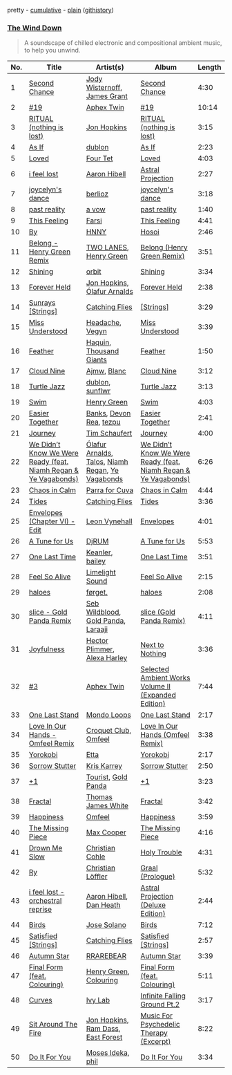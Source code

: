 pretty - [cumulative](/playlists/cumulative/The%20Wind%20Down.md) - [plain](/playlists/plain/37i9dQZF1DWYYeI1QdFxzU) ([githistory](https://github.githistory.xyz/vitokorn/spotify-playlist-archive/blob/master/playlists/plain/37i9dQZF1DWYYeI1QdFxzU))
### [The Wind Down](https://open.spotify.com/playlist/37i9dQZF1DWYYeI1QdFxzU)

> A soundscape of chilled electronic and compositional ambient music, to help you unwind.

| No. | Title | Artist(s) | Album | Length |
|---|---|---|---|---|
| 1 | [Second Chance](https://open.spotify.com/track/0IdaAvLilaPpPp4IDOpUud) | [Jody Wisternoff](https://open.spotify.com/artist/5gTVJRQmuS88nOhhdHqErL), [James Grant](https://open.spotify.com/artist/45fFrwMq6sPP5P4k1qqFi7) | [Second Chance](https://open.spotify.com/album/2rFoIkxEUTJBCZlZUk0lYS) | 4:30 |
| 2 | [#19](https://open.spotify.com/track/3zSBsvj6MWavRKfPE51395) | [Aphex Twin](https://open.spotify.com/artist/6kBDZFXuLrZgHnvmPu9NsG) | [#19](https://open.spotify.com/album/7njwofUGv4MhSLm1VblQss) | 10:14 |
| 3 | [RITUAL (nothing is lost)](https://open.spotify.com/track/7xrsufKq2fEmuUL70bi1WN) | [Jon Hopkins](https://open.spotify.com/artist/7yxi31szvlbwvKq9dYOmFI) | [RITUAL (nothing is lost)](https://open.spotify.com/album/011DfCTPYJDAcHt8Tahjei) | 3:15 |
| 4 | [As If](https://open.spotify.com/track/3QiPB7sjCdwBFbI24ewr5s) | [dublon](https://open.spotify.com/artist/5Nzul0jB2OCPX7vmCFoJXD) | [As If](https://open.spotify.com/album/70l9yOwA3Hrycu1Ls3Zp8k) | 2:23 |
| 5 | [Loved](https://open.spotify.com/track/6fUo4GlD0FbvXNTylA4o68) | [Four Tet](https://open.spotify.com/artist/7Eu1txygG6nJttLHbZdQOh) | [Loved](https://open.spotify.com/album/7z0gdOZRbERZSAq50rassb) | 4:03 |
| 6 | [i feel lost](https://open.spotify.com/track/2j7IP4msk5ZdSBtPQHuVly) | [Aaron Hibell](https://open.spotify.com/artist/6KJPsGYJN54GllYOKTleaj) | [Astral Projection](https://open.spotify.com/album/5PLTq69wJgaqQC10uWFpSj) | 2:27 |
| 7 | [joycelyn's dance](https://open.spotify.com/track/6OI1stBQI4YHH2ceWVIrk4) | [berlioz](https://open.spotify.com/artist/3k3RY7kR8f0vp8Cq27P141) | [joycelyn's dance](https://open.spotify.com/album/1ZmhzQQWURtuF9K7yPcAoJ) | 3:18 |
| 8 | [past reality](https://open.spotify.com/track/3RViAza4cOPuDOYPjrHSxn) | [a vow](https://open.spotify.com/artist/03vWQx7x09Nqiv7Ks0HC7C) | [past reality](https://open.spotify.com/album/6fP98Qf3uKjiuhKIFOh8ZY) | 1:40 |
| 9 | [This Feeling](https://open.spotify.com/track/6iK0ChTEvfDY9qH9dotiuX) | [Farsi](https://open.spotify.com/artist/2nv9kDqXrE3yfgrzMtby5M) | [This Feeling](https://open.spotify.com/album/5LxqYEPtM9ceTn1FIbWiW5) | 4:41 |
| 10 | [By](https://open.spotify.com/track/5C4sp6JprCFTO9ZQcg4qXs) | [HNNY](https://open.spotify.com/artist/6Yae9Ia1nq6JLLojBzwN1r) | [Hosoi](https://open.spotify.com/album/7zhdVONU5HcwpbmC7XtXsn) | 2:46 |
| 11 | [Belong - Henry Green Remix](https://open.spotify.com/track/0kPAVLWjSX75ayVmNmszR9) | [TWO LANES](https://open.spotify.com/artist/7mnuMLgvXdCWzyB4sQCG7k), [Henry Green](https://open.spotify.com/artist/0VbDAlm2KUlKI5UhXRBKWp) | [Belong (Henry Green Remix)](https://open.spotify.com/album/4SKbQYDtZDFHUkZukFSOhZ) | 3:51 |
| 12 | [Shining](https://open.spotify.com/track/1w05kLq8yTawV2UStnkBxF) | [orbit](https://open.spotify.com/artist/6aEgar707cpB5zzGyZlyRv) | [Shining](https://open.spotify.com/album/2h2rLM0aSmNe2QNLTZuoCd) | 3:34 |
| 13 | [Forever Held](https://open.spotify.com/track/1xp8KLwH1VbCcWSE1RtrBf) | [Jon Hopkins](https://open.spotify.com/artist/7yxi31szvlbwvKq9dYOmFI), [Ólafur Arnalds](https://open.spotify.com/artist/7E3BRXV9ZbCt5lQTCXMTia) | [Forever Held](https://open.spotify.com/album/4kltw3bgytAYd9DiwbeI58) | 2:38 |
| 14 | [Sunrays [Strings]](https://open.spotify.com/track/3dPjBWHW8rgJFFhy5MulzC) | [Catching Flies](https://open.spotify.com/artist/4zAOqBfNLyWFvj1e3yvypJ) | [[Strings]](https://open.spotify.com/album/7wimi5iKffa1xaBMjGL6tw) | 3:29 |
| 15 | [Miss Understood](https://open.spotify.com/track/7emOUo5DMccU8cg5X4uG79) | [Headache](https://open.spotify.com/artist/1iX0eIvL5iHnaDny7BBtWH), [Vegyn](https://open.spotify.com/artist/5iUnvXddCpOrbWKm7QMr6o) | [Miss Understood](https://open.spotify.com/album/1hSNwF496ybl7F25PjHiqH) | 3:39 |
| 16 | [Feather](https://open.spotify.com/track/08STAp6b8XFXxAVGhYQ5Oj) | [Haquin](https://open.spotify.com/artist/73G2lmEVqDvqJtWQaaRZXb), [Thousand Giants](https://open.spotify.com/artist/4DE6KGYc9WvDoDy3F8trt9) | [Feather](https://open.spotify.com/album/4wpiQyWAeTMivcNHAEYXCg) | 1:50 |
| 17 | [Cloud Nine](https://open.spotify.com/track/4YUYErWWA2fRJOFwYUThBX) | [Ajmw](https://open.spotify.com/artist/64StAk1W7veJKQ9x0rlE2R), [Blanc](https://open.spotify.com/artist/6V9LzOosiqNwijdIFjDzYw) | [Cloud Nine](https://open.spotify.com/album/4ZEj9V2IDWZUyESpDlraBg) | 3:12 |
| 18 | [Turtle Jazz](https://open.spotify.com/track/6Vx2Z3efuMINFSDOX1PoAu) | [dublon](https://open.spotify.com/artist/5Nzul0jB2OCPX7vmCFoJXD), [sunflwr](https://open.spotify.com/artist/1vXY7FiXJPu6j456ZcrtIF) | [Turtle Jazz](https://open.spotify.com/album/73C1QVOlWsW6qhhknFI6Ws) | 3:13 |
| 19 | [Swim](https://open.spotify.com/track/76jLlcqIuqBv3SXx5fcnfW) | [Henry Green](https://open.spotify.com/artist/0VbDAlm2KUlKI5UhXRBKWp) | [Swim](https://open.spotify.com/album/7tkmjD2hcGbjZvHhpQnLBI) | 4:03 |
| 20 | [Easier Together](https://open.spotify.com/track/5Ld5t8mpxgLRitIEEgJkbm) | [Banks](https://open.spotify.com/artist/6L9h5cN2DNOoMqFRgIv7uU), [Devon Rea](https://open.spotify.com/artist/5r4pQdeOkSMx1y2NNMDSlu), [tezpu](https://open.spotify.com/artist/4qsNTmhzMYuDilyDFbJFp2) | [Easier Together](https://open.spotify.com/album/6CYe2W8fP2MmnSJVm0Ei8X) | 2:41 |
| 21 | [Journey](https://open.spotify.com/track/070DusgGH4WJKyRIXrZz6u) | [Tim Schaufert](https://open.spotify.com/artist/3PThWtcE0CEi5IUmfgTvrC) | [Journey](https://open.spotify.com/album/0arLnM5zOVRFXCMpFPJi0p) | 4:00 |
| 22 | [We Didn’t Know We Were Ready (feat. Niamh Regan & Ye Vagabonds)](https://open.spotify.com/track/3tR41RxOlzlIZn6LGeX0Y6) | [Ólafur Arnalds](https://open.spotify.com/artist/7E3BRXV9ZbCt5lQTCXMTia), [Talos](https://open.spotify.com/artist/5pdzKTGQAcRcxDOfN4mXSc), [Niamh Regan](https://open.spotify.com/artist/5vQdYaBacVe00yHMbpnRVa), [Ye Vagabonds](https://open.spotify.com/artist/34Or4SetJBRvrlE8AO1qDO) | [We Didn’t Know We Were Ready (feat. Niamh Regan & Ye Vagabonds)](https://open.spotify.com/album/1gNObm14kvgZcinszDmWce) | 6:26 |
| 23 | [Chaos in Calm](https://open.spotify.com/track/3vnyIzDn9iG4j55utsmTFg) | [Parra for Cuva](https://open.spotify.com/artist/238y1dKPtMeFEpX3Y6H1Vr) | [Chaos in Calm](https://open.spotify.com/album/2j385Ot6ui9hL3PfuZPSam) | 4:44 |
| 24 | [Tides](https://open.spotify.com/track/2Q8JhBUBD748dc1yUZCtuM) | [Catching Flies](https://open.spotify.com/artist/4zAOqBfNLyWFvj1e3yvypJ) | [Tides](https://open.spotify.com/album/4Qf13iLtFmcyjNZt9fChJV) | 3:36 |
| 25 | [Envelopes (Chapter VI) - Edit](https://open.spotify.com/track/3JDsYB8UxGbMQNnNlAeDL0) | [Leon Vynehall](https://open.spotify.com/artist/2o7L9DNcmzocYll1o0GGTU) | [Envelopes](https://open.spotify.com/album/1A6VtF2OjVmEKErfTrNZYJ) | 4:01 |
| 26 | [A Tune for Us](https://open.spotify.com/track/0gzXpTuibWmqWAlMyVyr36) | [DjRUM](https://open.spotify.com/artist/4HwlolvniI44ETSg5tajeZ) | [A Tune for Us](https://open.spotify.com/album/4sGbeN9xMT4O6mUDOSln27) | 5:53 |
| 27 | [One Last Time](https://open.spotify.com/track/4Oz7IIaDnrNXpzNWWSNt6W) | [Keanler](https://open.spotify.com/artist/1TMkg5qcE49Wc66pPls4NK), [bailey](https://open.spotify.com/artist/11cVIlWcbl4NaDtqlrVCaM) | [One Last Time](https://open.spotify.com/album/55A6vOF7lOl0RghquUwmh2) | 3:51 |
| 28 | [Feel So Alive](https://open.spotify.com/track/6T72wSyvuUJgCc8EH5wRfw) | [Limelight Sound](https://open.spotify.com/artist/39vymr3LLNqqISal4a7yUi) | [Feel So Alive](https://open.spotify.com/album/3FU3PiQqpMQzsTgEwsoqtK) | 2:15 |
| 29 | [haloes](https://open.spotify.com/track/54zbMMBTlxVurjPEWe4hUs) | [førget.](https://open.spotify.com/artist/5wHfi1y1q2QxxRGa4XBUwi) | [haloes](https://open.spotify.com/album/3ToJV3r9dqHtwYPLlsoCMf) | 2:08 |
| 30 | [slice - Gold Panda Remix](https://open.spotify.com/track/2OrqhbF4qjcSki327nFA3l) | [Seb Wildblood](https://open.spotify.com/artist/51Rlwvwkj8L3zakIRr6dUV), [Gold Panda](https://open.spotify.com/artist/6xS3zemJD9h94iueQvGqVk), [Laraaji](https://open.spotify.com/artist/6sd3qv6kReAdo6WsLBtXX4) | [slice (Gold Panda Remix)](https://open.spotify.com/album/37koGE4707P8UdATM25L62) | 4:11 |
| 31 | [Joyfulness](https://open.spotify.com/track/04l9bUZEsUkF6zy7hIjbbT) | [Hector Plimmer](https://open.spotify.com/artist/7K64vyGna9ILfEEWnLKFEV), [Alexa Harley](https://open.spotify.com/artist/7vgZqCNS2Nah7tlpo7ZjC4) | [Next to Nothing](https://open.spotify.com/album/5Kl4wtgRETX1aQU5prjKQO) | 3:36 |
| 32 | [#3](https://open.spotify.com/track/3QIpnNYnUMe1lrr5LJTStk) | [Aphex Twin](https://open.spotify.com/artist/6kBDZFXuLrZgHnvmPu9NsG) | [Selected Ambient Works Volume II (Expanded Edition)](https://open.spotify.com/album/7gpblNxStuPCUouPvlyf2i) | 7:44 |
| 33 | [One Last Stand](https://open.spotify.com/track/6Pz5Uucqu9D4XAysJMUxTA) | [Mondo Loops](https://open.spotify.com/artist/1XFN3VcuKr4tsTtQlRiTgK) | [One Last Stand](https://open.spotify.com/album/0N38YlPeHTvHw9B8xf6rou) | 2:17 |
| 34 | [Love In Our Hands - Omfeel Remix](https://open.spotify.com/track/13J8zbaMzeLyQ2o0duJ4dh) | [Croquet Club](https://open.spotify.com/artist/6Fn7vKaPgzA6AAIb7EhhV6), [Omfeel](https://open.spotify.com/artist/01koLF6f9W9lvfj1EIsSbQ) | [Love In Our Hands (Omfeel Remix)](https://open.spotify.com/album/02qpWAHaCW4bcK6TEOgxt6) | 3:38 |
| 35 | [Yorokobi](https://open.spotify.com/track/2h4JwOuZMiBSCao8QAiwgS) | [Etta](https://open.spotify.com/artist/5wcUrjRIi6pDYKGb0UZvd2) | [Yorokobi](https://open.spotify.com/album/5mZ7OlFuS64Xi3P3J6LTWw) | 2:17 |
| 36 | [Sorrow Stutter](https://open.spotify.com/track/0HL6bNzpulo1DRLmPGG6uV) | [Kris Karrey](https://open.spotify.com/artist/200b6fuQRBe2Ra2k6d0lJI) | [Sorrow Stutter](https://open.spotify.com/album/39RPb0ePvso317NSsRmoNX) | 2:50 |
| 37 | [+1](https://open.spotify.com/track/39UdrvsKgh1M5enXtCxkPw) | [Tourist](https://open.spotify.com/artist/2ABBMkcUeM9hdpimo86mo6), [Gold Panda](https://open.spotify.com/artist/6xS3zemJD9h94iueQvGqVk) | [+1](https://open.spotify.com/album/4FvSyKog587pT37wscO9L5) | 3:23 |
| 38 | [Fractal](https://open.spotify.com/track/6X8rafA2jNs00EYtlao12t) | [Thomas James White](https://open.spotify.com/artist/6Tn5oQhfKwtNMsOmV8Mzgy) | [Fractal](https://open.spotify.com/album/5MeltqrIcaTDQzfJAunW6m) | 3:42 |
| 39 | [Happiness](https://open.spotify.com/track/5B3sPlmTPuWqkNIhPks00u) | [Omfeel](https://open.spotify.com/artist/01koLF6f9W9lvfj1EIsSbQ) | [Happiness](https://open.spotify.com/album/1IBs9mhunaMiOGQAOJzpwx) | 3:59 |
| 40 | [The Missing Piece](https://open.spotify.com/track/1y5j8Ke5GlHAhnxBqM0apw) | [Max Cooper](https://open.spotify.com/artist/0WSSKmoRbxqLf3MnXInQ2J) | [The Missing Piece](https://open.spotify.com/album/38QmZa8ks65KhvcOP9fjL9) | 4:16 |
| 41 | [Drown Me Slow](https://open.spotify.com/track/54KVbLZi755vI53RPEHI42) | [Christian Cohle](https://open.spotify.com/artist/17FYVu6ik77NQMZdl6zdsQ) | [Holy Trouble](https://open.spotify.com/album/4FRfrui9WYZE8wJpHbVzmt) | 4:31 |
| 42 | [Ry](https://open.spotify.com/track/01hyJrAHoH26GHSWzKLeXB) | [Christian Löffler](https://open.spotify.com/artist/3tSvlEzeDnVbQJBTkIA6nO) | [Graal (Prologue)](https://open.spotify.com/album/2dS99m3T1KFseI62HtLWe8) | 5:32 |
| 43 | [i feel lost - orchestral reprise](https://open.spotify.com/track/7l2XviJ7uk4cijQXPd7uEO) | [Aaron Hibell](https://open.spotify.com/artist/6KJPsGYJN54GllYOKTleaj), [Dan Heath](https://open.spotify.com/artist/0DHqlyxrbPpHcR8MQqP14P) | [Astral Projection (Deluxe Edition)](https://open.spotify.com/album/3GILJJDr4pbDI3pH8lNyJr) | 2:44 |
| 44 | [Birds](https://open.spotify.com/track/7dRIjh8tx6qY0mnLNAxeOk) | [Jose Solano](https://open.spotify.com/artist/7g3JxWMf70JSuPA7A2AvTc) | [Birds](https://open.spotify.com/album/1gfPvcU1yCx1EMhcREta9T) | 7:12 |
| 45 | [Satisfied [Strings]](https://open.spotify.com/track/4hUI4xL5nAiY2pAWBfohEH) | [Catching Flies](https://open.spotify.com/artist/4zAOqBfNLyWFvj1e3yvypJ) | [Satisfied [Strings]](https://open.spotify.com/album/6yWdmcKUunAkFi4V6rfV1B) | 2:57 |
| 46 | [Autumn Star](https://open.spotify.com/track/5EiQP0rUHERC8QP1OT3TrH) | [RRAREBEAR](https://open.spotify.com/artist/3CodOUadRrQoRrbcPIGLWm) | [Autumn Star](https://open.spotify.com/album/6pJnyOJKtRPq4Zfsr6rW38) | 3:39 |
| 47 | [Final Form (feat. Colouring)](https://open.spotify.com/track/2XbxSzIr6aFndjmUykvzTW) | [Henry Green](https://open.spotify.com/artist/0VbDAlm2KUlKI5UhXRBKWp), [Colouring](https://open.spotify.com/artist/0p4HbDx1JTF3QLaBznAOrU) | [Final Form (feat. Colouring)](https://open.spotify.com/album/4WQUxUk5X5juYuMfVTAQV6) | 5:11 |
| 48 | [Curves](https://open.spotify.com/track/14gFoEG2vJmqM7LaYRJ49m) | [Ivy Lab](https://open.spotify.com/artist/3VXCvo9Sr0hbZ4mk6VOKBs) | [Infinite Falling Ground Pt.2](https://open.spotify.com/album/1uCUD9nJxidOu4zhKBm3m3) | 3:17 |
| 49 | [Sit Around The Fire](https://open.spotify.com/track/2sAlOD8k8EL0dQ34f2ysJS) | [Jon Hopkins](https://open.spotify.com/artist/7yxi31szvlbwvKq9dYOmFI), [Ram Dass](https://open.spotify.com/artist/3XX4k7fPq9gcyZRDrbXfnS), [East Forest](https://open.spotify.com/artist/0okmfBroVgFuvvljnUbqPW) | [Music For Psychedelic Therapy (Excerpt)](https://open.spotify.com/album/0gO5MR5zzkhqplcMbpYTQv) | 8:22 |
| 50 | [Do It For You](https://open.spotify.com/track/4ZxdIXCycwS16uEaO4Mlby) | [Moses Ideka](https://open.spotify.com/artist/3wXkwKekKUy1Hfi60sxB8s), [phil](https://open.spotify.com/artist/7kPw0lfDERbzcrpz39TAMY) | [Do It For You](https://open.spotify.com/album/7pX0QNJsro8DaVrCBjVQHq) | 3:34 |